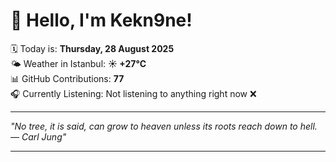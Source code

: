# 👋 Hello, I'm Kekn9ne!

🗓️ Today is: **Thursday, 28 August 2025**  
🌤️ Weather in Istanbul: **☀️   +27°C**  
📊 GitHub Contributions: **77**  
🎧 Currently Listening: Not listening to anything right now ❌

---

_"No tree, it is said, can grow to heaven unless its roots reach down to hell. — *Carl Jung*"_

---
